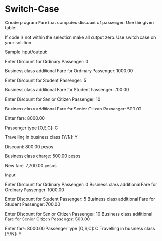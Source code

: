 # Switch-Case
Create program Fare that computes discount of passenger. Use the given table:



If code is not within the selection make all output zero. Use switch case on your solution. 



Sample input/output:



Enter Discount for Ordinary Passenger: 0

Business class additional Fare for Ordinary Passenger: 1000.00



Enter Discount for Student Passenger: 5

Business class additional Fare for Student Passenger: 700.00



Enter Discount for Senior Citizen Passenger: 10

Business class additional Fare for Senior Citizen Passenger: 500.00



Enter fare: 8000.00

Passenger type [O,S,C]: C

Travelling in business class [Y/N]: Y



Discount: 800.00 pesos

Business class charge: 500.00 pesos



New fare: 7,700.00 pesos 

Input

Enter Discount for Ordinary Passenger: 0
Business class additional Fare for Ordinary Passenger: 1000.00

Enter Discount for Student Passenger: 5
Business class additional Fare for Student Passenger: 700.00

Enter Discount for Senior Citizen Passenger: 10
Business class additional Fare for Senior Citizen Passenger: 500.00

Enter fare: 8000.00
Passenger type [O,S,C]: C
Travelling in business class [Y/N]: Y


